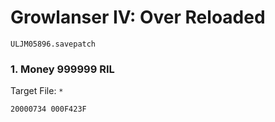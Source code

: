 #  Growlanser IV: Over Reloaded

`ULJM05896.savepatch`

### 1. Money 999999 RIL

Target File: `*`

```
20000734 000F423F
```

